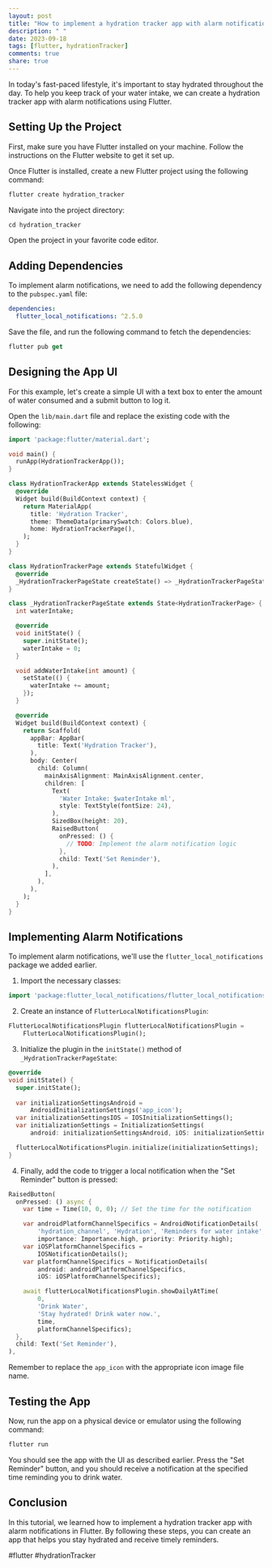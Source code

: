 ```yaml
---
layout: post
title: "How to implement a hydration tracker app with alarm notifications in Flutter"
description: " "
date: 2023-09-18
tags: [flutter, hydrationTracker]
comments: true
share: true
---
```


In today's fast-paced lifestyle, it's important to stay hydrated throughout the day. To help you keep track of your water intake, we can create a hydration tracker app with alarm notifications using Flutter.

## Setting Up the Project

First, make sure you have Flutter installed on your machine. Follow the instructions on the Flutter website to get it set up.

Once Flutter is installed, create a new Flutter project using the following command:

```dart
flutter create hydration_tracker
```

Navigate into the project directory:

```dart
cd hydration_tracker
```

Open the project in your favorite code editor.

## Adding Dependencies

To implement alarm notifications, we need to add the following dependency to the `pubspec.yaml` file:

```yaml
dependencies:
  flutter_local_notifications: ^2.5.0
```

Save the file, and run the following command to fetch the dependencies:

```dart
flutter pub get
```

## Designing the App UI

For this example, let's create a simple UI with a text box to enter the amount of water consumed and a submit button to log it.

Open the `lib/main.dart` file and replace the existing code with the following:

```dart
import 'package:flutter/material.dart';

void main() {
  runApp(HydrationTrackerApp());
}

class HydrationTrackerApp extends StatelessWidget {
  @override
  Widget build(BuildContext context) {
    return MaterialApp(
      title: 'Hydration Tracker',
      theme: ThemeData(primarySwatch: Colors.blue),
      home: HydrationTrackerPage(),
    );
  }
}

class HydrationTrackerPage extends StatefulWidget {
  @override
  _HydrationTrackerPageState createState() => _HydrationTrackerPageState();
}

class _HydrationTrackerPageState extends State<HydrationTrackerPage> {
  int waterIntake;

  @override
  void initState() {
    super.initState();
    waterIntake = 0;
  }

  void addWaterIntake(int amount) {
    setState(() {
      waterIntake += amount;
    });
  }

  @override
  Widget build(BuildContext context) {
    return Scaffold(
      appBar: AppBar(
        title: Text('Hydration Tracker'),
      ),
      body: Center(
        child: Column(
          mainAxisAlignment: MainAxisAlignment.center,
          children: [
            Text(
              'Water Intake: $waterIntake ml',
              style: TextStyle(fontSize: 24),
            ),
            SizedBox(height: 20),
            RaisedButton(
              onPressed: () {
                // TODO: Implement the alarm notification logic
              },
              child: Text('Set Reminder'),
            ),
          ],
        ),
      ),
    );
  }
}
```

## Implementing Alarm Notifications

To implement alarm notifications, we'll use the `flutter_local_notifications` package we added earlier.

1. Import the necessary classes:

```dart
import 'package:flutter_local_notifications/flutter_local_notifications.dart';
```

2. Create an instance of `FlutterLocalNotificationsPlugin`:

```dart
FlutterLocalNotificationsPlugin flutterLocalNotificationsPlugin =
    FlutterLocalNotificationsPlugin();
```

3. Initialize the plugin in the `initState()` method of `_HydrationTrackerPageState`:

```dart
@override
void initState() {
  super.initState();
  
  var initializationSettingsAndroid =
      AndroidInitializationSettings('app_icon');
  var initializationSettingsIOS = IOSInitializationSettings();
  var initializationSettings = InitializationSettings(
      android: initializationSettingsAndroid, iOS: initializationSettingsIOS);

  flutterLocalNotificationsPlugin.initialize(initializationSettings);
}
```

4. Finally, add the code to trigger a local notification when the "Set Reminder" button is pressed:

```dart
RaisedButton(
  onPressed: () async {
    var time = Time(10, 0, 0); // Set the time for the notification

    var androidPlatformChannelSpecifics = AndroidNotificationDetails(
        'hydration_channel', 'Hydration', 'Reminders for water intake',
        importance: Importance.high, priority: Priority.high);
    var iOSPlatformChannelSpecifics =
        IOSNotificationDetails();
    var platformChannelSpecifics = NotificationDetails(
        android: androidPlatformChannelSpecifics,
        iOS: iOSPlatformChannelSpecifics);

    await flutterLocalNotificationsPlugin.showDailyAtTime(
        0,
        'Drink Water',
        'Stay hydrated! Drink water now.',
        time,
        platformChannelSpecifics);
  },
  child: Text('Set Reminder'),
),
```

Remember to replace the `app_icon` with the appropriate icon image file name.

## Testing the App

Now, run the app on a physical device or emulator using the following command:

```dart
flutter run
```

You should see the app with the UI as described earlier. Press the "Set Reminder" button, and you should receive a notification at the specified time reminding you to drink water.

## Conclusion

In this tutorial, we learned how to implement a hydration tracker app with alarm notifications in Flutter. By following these steps, you can create an app that helps you stay hydrated and receive timely reminders.

#flutter #hydrationTracker